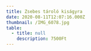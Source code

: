 ```yaml
---
title: Zsebes tároló kiságyra
date: 2020-08-11T12:07:16.000Z
thumbnail: /IMG_6078.jpg
table:
  - title: null
    description: 7500Ft
---
```


